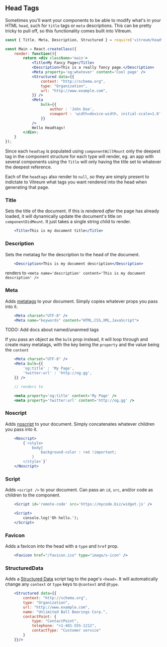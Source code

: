 ## Head Tags
Sometimes you'll want your components to be able to modify what's in your HTML `head`, such for `title` tags or `meta` descriptions. This can be pretty tricky to pull off, so this functionality comes built into Vitreum.

```jsx
const { Title, Meta, Description, Structured } = require('vitreum/headtags');

const Main = React.createClass({
	render: function(){
		return <div className='main'>
			<Title>My Fancy Page</Title>
			<Description>This is a really fancy page.</Description>
			<Meta property='og:whatever' content='Cool page' />
			<Structured data={{
				context: "http://schema.org",
				type: "Organization",
				url: "http://www.example.com",
			}} />
			<Meta
				bulk={{
					author : 'John Doe',
					viewport : 'width=device-width, initial-scale=1.0'
				}}
			/>
			Hello Headtags!
		</div>;
	}
});
```

Since each `headtag` is populated using `componentWillMount` only the deepest tag in the component structure for each type will render, eg. an app with several components using the `Title` will only having the title set to whatever the deepest reference.

Each of the `headtags` also render to `null`, so they are simply present to indictate to Vitreum what tags you want rendered into the head when generating that page.


### Title
Sets the title of the document. If this is rendered _after_ the page has already loaded, it will dynamically update the document's title on `componentDidMount`. It just takes a single string child to render.

```jsx
	<Title>This is my document title</Title>
```

### Description
Sets the metatag for the description to the head of the document.

```jsx
	<Description>This is my document description</Description>
```

renders to `<meta name='description' content='This is my document description' />`


### Meta
Adds [metatags](https://www.w3schools.com/tags/tag_meta.asp) to your document. Simply copies whatever props you pass into it.

```jsx
	<Meta charset="UTF-8" />
	<Meta name="keywords" content="HTML,CSS,XML,JavaScript">
```

TODO: Add docs about named/unanmed tags

If you pass an object as the `bulk` prop instead, it will loop through and create many metatags, with the key being the `property` and the value being the `content`

```jsx
	<Meta charset="UTF-8" />
	<Meta bulk={{
		'og:title' : 'My Page',
		'twitter:url' : 'http://og.gg',
	}} />

	// renders to

	<meta property='og:title' content='My Page' />
	<meta property='twitter:url' content='http://og.gg' />
```


### Noscript
Adds [noscript](https://developer.mozilla.org/en-US/docs/Web/HTML/Element/noscript) to your document. Simply concatenates whatever children you pass into it.

```jsx
	<Noscript>
		{`<style>
			body{
				background-color : red !important;
			}
		</style>`}`
	</Noscript>
```


### Script
Adds `<script />` to your document. Can pass an `id`, `src`, and/or code as children to the component.

```jsx
	<Script id='remote-code' src='https://mycode.biz/widget.js' />

	<Script>
		console.log('Oh hello.');
	</Script>
```


### Favicon
Adds a favicon into the head with a `type` and `href` prop.

```jsx
	<Favicon href="/favicon.ico" type="image/x-icon" />
```

### StructuredData
Adds a [Structured Data](https://developers.google.com/search/docs/guides/intro-structured-data) script tag to the page's `<head>`. It will automatically change any `context` or `type` keys to `@context` and `@type`.

```jsx
	<Structured data={{
		context: "http://schema.org",
		type: "Organization",
		url: "http://www.example.com",
		name: "Unlimited Ball Bearings Corp.",
		contactPoint: {
			type: "ContactPoint",
			telephone: "+1-401-555-1212",
			contactType: "Customer service"
		}
	}}/>
```
